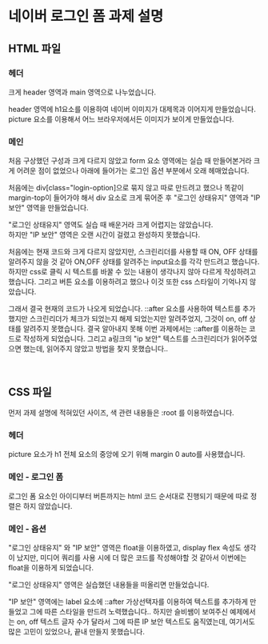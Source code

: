 # 네이버 로그인 폼 과제 설명

## HTML 파일
### 헤더
크게 header 영역과 main 영역으로 나누었습니다.

header 영역에 h1요소를 이용하여 네이버 이미지가 대제목과 이어지게 만들었습니다.  
picture 요소를 이용해서 어느 브라우저에서든 이미지가 보이게 만들었습니다.

### 메인
처음 구상했던 구성과 크게 다르지 않았고 form 요소 영역에는 실습 때 만들어본거라 크게 어려운 점이 없었으나 아래에 들어가는 로그인 옵션 부분에서 오래 헤매었습니다.

처음에는 div[class="login-option]으로 묶지 않고 따로 만드려고 했으나 똑같이 margin-top이 들어가야 해서 div 요소로 크게 묶어준 후 "로그인 상태유지" 영역과 "IP 보안" 영역을 만들었습니다.

"로그인 상태유지" 영역도 실습 때 배운거라 크게 어렵지는 않았습니다.  
하지만 "IP 보안" 영역은 오랜 시간이 걸렸고 완성하지 못했습니다.

처음에는 현재 코드와 크게 다르지 않았지만, 스크린리더를 사용할 때 ON, OFF 상태를 알려주지 않을 것 같아 ON,OFF 상태를 알려주는 input요소를 각각 만드려고 했습니다.
하지만 css로 클릭 시 텍스트를 바꿀 수 있는 내용이 생각나지 않아 다르게 작성하려고 했습니다.
그리고 버튼 요소를 이용하려고 했으나 이것 또한 css 스타일이 기억나지 않았습니다.

그래서 결국 현재의 코드가 나오게 되었습니다. ::after 요소를 사용하여 텍스트를 추가했지만 스크린리더가 체크가 되었는지 해제 되었는지만 알려주었지, 그것이 on, off 상태를 알려주지 못했습니다. 결국 알아내지 못해 이번 과제에서는 ::after를 이용하는 코드로 작성하게 되었습니다.
그리고 a링크의 "ip 보안" 텍스트를 스크린리더가 읽어주었으면 했는데, 읽어주지 않았고 방법을 찾지 못했습니다..

<br>

## CSS 파일
먼저 과제 설명에 적혀있던 사이즈, 색 관련 내용들은 :root 를 이용하였습니다.

### 헤더
picture 요소가 h1 전체 요소의 중앙에 오기 위해 margin 0 auto를 사용했습니다.

### 메인 - 로그인 폼
로그인 폼 요소인 아이디부터 버튼까지는 html 코드 순서대로 진행되기 때문에 따로 정렬은 하지 않았습니다.

### 메인 - 옵션
"로그인 상태유지" 와 "IP 보안" 영역은 float을 이용하였고, display flex 속성도 생각이 났지만, 미디어 쿼리를 사용 시에 더 많은 코드를 작성해야할 것 같아서 이번에는 float을 이용하게 되었습니다.

"로그인 상태유지" 영역은 실습했던 내용들을 떠올리면 만들었습니다.

"IP 보안" 영역에는 label 요소에 ::after 가상선택자를 이용하여 텍스트를 추가하게 만들었고 그에 따른 스타일을 만드려 노력했습니다.. 하지만 슬비쌤이 보여주신 예제에서는 on, off 텍스트 글자 수가 달라서 그에 따른 IP 보안 텍스트도 움직였는데, 여기서도 많은 고민이 있었으나, 끝내 만들지 못했습니다. 
